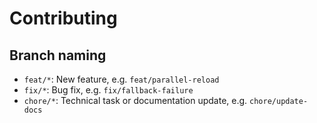 # Contributing

## Branch naming

* `feat/*`: New feature, e.g. `feat/parallel-reload`
* `fix/*`: Bug fix, e.g. `fix/fallback-failure`
* `chore/*`: Technical task or documentation update, e.g. `chore/update-docs`